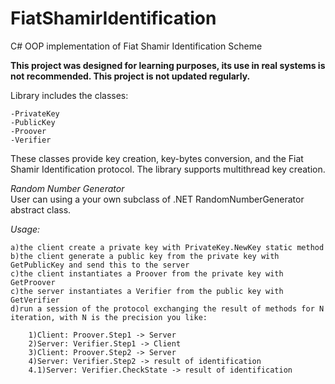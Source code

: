 # FiatShamirIdentification
C# OOP implementation of Fiat Shamir Identification Scheme

**This project was designed for learning purposes, its use in real systems is not recommended. This project is not updated regularly.**

Library includes the classes:

	-PrivateKey
  	-PublicKey
	-Proover
	-Verifier

These classes provide key creation, key-bytes conversion, and the Fiat Shamir Identification protocol.
The library supports multithread key creation.

*Random Number Generator*  
User can using a your own subclass of .NET RandomNumberGenerator abstract class.

*Usage:*

    a)the client create a private key with PrivateKey.NewKey static method
    b)the client generate a public key from the private key with GetPublicKey and send this to the server
    c)the client instantiates a Proover from the private key with GetProover
    c)the server instantiates a Verifier from the public key with GetVerifier
    d)run a session of the protocol exchanging the result of methods for N iteration, with N is the precision you like:

        1)Client: Proover.Step1 -> Server
        2)Server: Verifier.Step1 -> Client
        3)Client: Proover.Step2 -> Server
        4)Server: Verifier.Step2 -> result of identification
        4.1)Server: Verifier.CheckState -> result of identification
